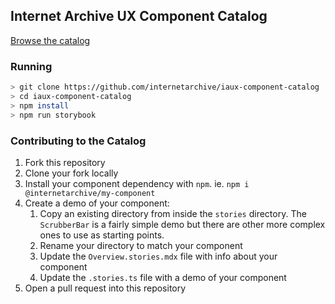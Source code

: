 ## Internet Archive UX Component Catalog

[Browse the catalog](https://internetarchive.github.io/iaux-component-catalog)

### Running

```bash
> git clone https://github.com/internetarchive/iaux-component-catalog
> cd iaux-component-catalog
> npm install
> npm run storybook
```

### Contributing to the Catalog

1. Fork this repository
2. Clone your fork locally
3. Install your component dependency with `npm`. ie. `npm i @internetarchive/my-component`
4. Create a demo of your component:
   1. Copy an existing directory from inside the `stories` directory. The `ScrubberBar` is a fairly simple demo but there are other more complex ones to use as starting points.
   2. Rename your directory to match your component
   3. Update the `Overview.stories.mdx` file with info about your component
   4. Update the `.stories.ts` file with a demo of your component
5. Open a pull request into this repository
